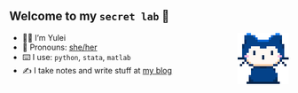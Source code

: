 ## Welcome to my `secret lab` :wave:

<img align=right src='https://github.com/Yuleii/Yuleii.github.io/raw/master/pictures/piexel_cat%20.png'>

- 👩‍💻 I’m Yulei
- :star2: Pronouns: [she/her](https://pronoun.is/she)
- :keyboard: I use: `python`, `stata`, `matlab`
- :writing_hand: I take notes and write stuff at [my blog](https://yuleii.github.io/)


<!--
**Yuleii/Yuleii** is a ✨ _special_ ✨ repository because its `README.md` (this file) appears on your GitHub profile.

Here are some ideas to get you started:

- I’m currently working on ...
- 🌱 I’m currently learning ...
- 👯 I’m looking to collaborate on ...
- 🤔 I’m looking for help with ...
- 💬 Ask me about ...
- 📫 How to reach me: ...
- 😄 Pronouns: ...
- ⚡ Fun fact: ...
-->
